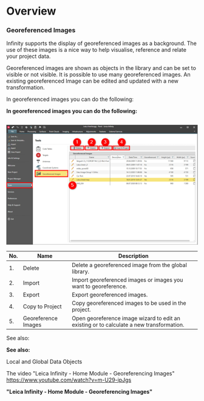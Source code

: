 # Overview

### Georeferenced Images

Infinity supports the display of georeferenced images as a background. The use of these images is a nice way to help visualise, reference and relate your project data.

Georeferenced images are shown as objects in the library and can be set to visible or not visible. It is possible to use many georeferenced images. An existing georeferenced Image can be edited and updated with a new transformation.

In georeferenced images you can do the following:

**In georeferenced images you can do the following:**

|  |  |
| --- | --- |

![Image](graphics/00806636.jpg)

| No. | Name | Description |
| --- | --- | --- |
| 1. | Delete | Delete a georeferenced image from the global library. |
| 2. | Import | Import georeferenced images or images you want to georeference. |
| 3. | Export | Export georeferenced images. |
| 4. | Copy to Project | Copy georeferenced images to be used in the project. |
| 5. | Georeference Images | Open georeference image wizard to edit an existing or to calculate a new transformation. |

See also:

**See also:**

Local and Global Data Objects

The video "Leica Infinity - Home Module - Georeferencing Images" https://www.youtube.com/watch?v=m-U29-ipJgs

**"Leica Infinity - Home Module - Georeferencing Images"**

